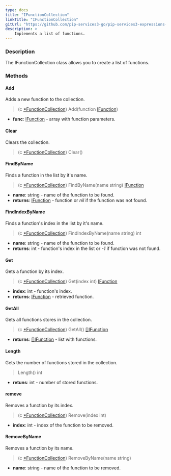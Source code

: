 ```yaml
---
type: docs
title: "IFunctionCollection"
linkTitle: "IFunctionCollection"
gitUrl: "https://github.com/pip-services3-go/pip-services3-expressions-go"
description: > 
    Implements a list of functions.
---
```


### Description

The IFunctionCollection class allows you to create a list of functions.

### Methods

#### Add
Adds a new function to the collection.

> (c [*FunctionCollection]()) Add(function [IFunction](../ifunction))

- **func**: [IFunction](../ifunction) - array with function parameters.


#### Clear
Clears the collection.

> (c [*FunctionCollection]()) Clear()


#### FindByName
Finds a function in the list by it's name.

> (c [*FunctionCollection]()) FindByName(name string) [IFunction](../ifunction)

- **name**: string - name of the function to be found.
- **returns**: [IFunction](../ifunction) - function or *nil* if the function was not found.

#### FindIndexByName
Finds a function's index in the list by it's name. 

> (c [*FunctionCollection]()) FindIndexByName(name string) int

- **name**: string - name of the function to be found.
- **returns**: int - function's index in the list or *-1* if function was not found.

#### Get
Gets a function by its index.

> (c [*FunctionCollection]()) Get(index int) [IFunction](../ifunction)

- **index**: int - function's index.
- **returns**: [IFunction](../ifunction) - retrieved function.

#### GetAll
Gets all functions stores in the collection.

> (c [*FunctionCollection]()) GetAll() [[]IFunction](../ifunction)

- **returns**: [[]IFunction](../ifunction) - list with functions.

#### Length
Gets the number of functions stored in the collection.
> Length() int

- **retuns**: int - number of stored functions.


#### remove
Removes a function by its index.
> (c [*FunctionCollection]()) Remove(index int)

- **index**: int - index of the function to be removed.

#### RemoveByName
Removes a function by its name.
> (c [*FunctionCollection]()) RemoveByName(name string)

- **name**: string - name of the function to be removed.
